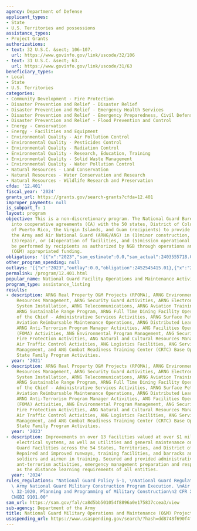 ```yaml
---
agency: Department of Defense
applicant_types:
- State
- U.S. Territories and possessions
assistance_types:
- Project Grants
authorizations:
- text: 32 U.S.C. &sect; 106-107.
  url: https://www.govinfo.gov/link/uscode/32/106
- text: 31 U.S.C. &sect; 63.
  url: https://www.govinfo.gov/link/uscode/31/63
beneficiary_types:
- Local
- State
- U.S. Territories
categories:
- Community Development - Fire Protection
- Disaster Prevention and Relief - Disaster Relief
- Disaster Prevention and Relief - Emergency Health Services
- Disaster Prevention and Relief - Emergency Preparedness, Civil Defense
- Disaster Prevention and Relief - Flood Prevention and Control
- Energy - Conservation
- Energy - Facilities and Equipment
- Environmental Quality - Air Pollution Control
- Environmental Quality - Pesticides Control
- Environmental Quality - Radiation Control
- Environmental Quality - Research, Education, Training
- Environmental Quality - Solid Waste Management
- Environmental Quality - Water Pollution Control
- Natural Resources - Land Conservation
- Natural Resources - Water Conservation and Research
- Natural Resources - Wildlife Research and Preservation
cfda: '12.401'
fiscal_year: '2024'
grants_url: https://grants.gov/search-grants?cfda=12.401
improper_payments: null
is_subpart_f: 1
layout: program
objective: This is a non-discretionary program. The National Guard Bureau (NGB) enters
  into cooperative agreements (CA) with the 50 states, District of Columbia, Commonwealth
  of Puerto Rico, the Virgin Islands, and Guam (recipients) to provide support to
  the Army and Air National Guard (ARNG/ANG) in (1)minor construction, (2)maintenance,
  (3)repair, or (4)operation of facilities, and (5)mission operational support to
  be performed by recipients as authorized by NGB through operations and maintenance
  (O&M) appropriated funding.
obligations: '[{"x":"2023","sam_estimate":0.0,"sam_actual":2403555718.0,"usa_spending_actual":2403595724.91},{"x":"2024","sam_estimate":0.0,"sam_actual":2293444239.0,"usa_spending_actual":2310726314.88},{"x":"2025","sam_estimate":0.0,"sam_actual":2300000000.0,"usa_spending_actual":1233262479.63}]'
other_program_spending: null
outlays: '[{"x":"2023","outlay":0.0,"obligation":2452545415.01},{"x":"2024","outlay":0.0,"obligation":2258113909.9},{"x":"2025","outlay":0.0,"obligation":1150006186.79}]'
permalink: /program/12.401.html
popular_name: National Guard Facility Operations and Maintenance Activities
program_type: assistance_listing
results:
- description: ARNG Real Property O&M Projects (RPOMA), ARNG Environmental Programs
    Resources Management, ARNG Security Guard Activities, ARNG Electronic Security
    System Installation, ARNG Telecommunications, ARNG Aviation Training Base Operation,
    ARNG Sustainable Range Program, ARNG Full Time Dining Facility Operations, Office
    of the Chief - Administrative Services Activities, ARNG Surface Petroleum, ARNG
    Aviation Reimbursable Maintenance Operations, ARNG Distributed Learning Program,
    ARNG Anti-Terrorism Program Manager Activities, ANG Facilities Operations & Maintenance
    (FOMA) Activities, ANG Environmental Program Management, ANG Security Guard, ANG
    Fire Protection Activities, ANG Natural and Cultural Resources Management , ANG
    Air Traffic Control Activities, ANG Logistics Facilities, ANG Services Resources
    Management, and ANG Combat Readiness Training Center (CRTC) Base Operating Support,
    State Family Program Activities.
  year: '2021'
- description: ARNG Real Property O&M Projects (RPOMA), ARNG Environmental Programs
    Resources Management, ARNG Security Guard Activities, ARNG Electronic Security
    System Installation, ARNG Telecommunications, ARNG Aviation Training Base Operation,
    ARNG Sustainable Range Program, ARNG Full Time Dining Facility Operations, Office
    of the Chief - Administrative Services Activities, ARNG Surface Petroleum, ARNG
    Aviation Reimbursable Maintenance Operations, ARNG Distributed Learning Program,
    ARNG Anti-Terrorism Program Manager Activities, ANG Facilities Operations & Maintenance
    (FOMA) Activities, ANG Environmental Program Management, ANG Security Guard, ANG
    Fire Protection Activities, ANG Natural and Cultural Resources Management , ANG
    Air Traffic Control Activities, ANG Logistics Facilities, ANG Services Resources
    Management, and ANG Combat Readiness Training Center (CRTC) Base Operating Support,
    State Family Program Activities.
  year: '2023'
- description: Improvements on over 13 facilities valued at over $1 million to include
    electrical systems, as well as utilities and general maintenance on all National
    Guard Facilities across the 54 States, Territories, and District of Columbia.
    Repaired and improved runways, training facilities, and barracks and housing for
    soldiers and airmen in training. Secured and provided administrative support,
    ant-terrorism activities, emergency management preparation and response, as well
    as the distance learning requirements of all entities.
  year: '2024'
rules_regulations: "National Guard Policy 5-1, \nNational Guard Regulation 415-5,\
  \ Army National Guard Military Construction Program Execution. \nAir Force Instruction\
  \ 32-1020, Planning and Programming of Military Construction\n2 CFR XI\n2 CFR 200\n\
  CNGBI 9101.00"
sam_url: https://sam.gov/fal/ca8d5bb501054f8896a0e175837ccea3/view
sub-agency: Department of the Army
title: National Guard Military Operations and Maintenance (O&M) Projects
usaspending_url: https://www.usaspending.gov/search/?hash=dd8748f690f4f8052558893be2441f02
---
```

